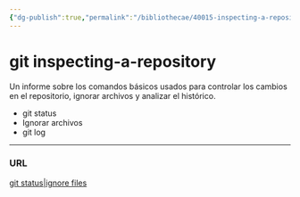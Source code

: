 ```yaml
---
{"dg-publish":true,"permalink":"/bibliothecae/40015-inspecting-a-repository/","tags":["programacion"]}
---
```



# git inspecting-a-repository
Un informe sobre los comandos básicos usados para controlar los cambios en el repositorio, ignorar archivos y analizar el histórico.

- git status
- Ignorar archivos
- git log

---
### URL
[git status|ignore files](https://www.atlassian.com/es/git/tutorials/inspecting-a-repository)